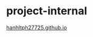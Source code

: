 # project-internal
[hanhltph27725.github.io](https://hanhltph27725.github.io/project-internal/src/index.html)
